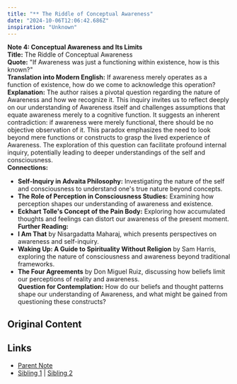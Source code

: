 ```yaml
---
title: "** The Riddle of Conceptual Awareness"
date: "2024-10-06T12:06:42.686Z"
inspiration: "Unknown"
---
```


  
**Note 4: Conceptual Awareness and Its Limits**  
**Title:** The Riddle of Conceptual Awareness  
**Quote:** "If Awareness was just a functioning within existence, how is this known?"  
**Translation into Modern English:** If awareness merely operates as a function of existence, how do we come to acknowledge this operation?  
**Explanation:** The author raises a pivotal question regarding the nature of Awareness and how we recognize it. This inquiry invites us to reflect deeply on our understanding of Awareness itself and challenges assumptions that equate awareness merely to a cognitive function. It suggests an inherent contradiction: if awareness were merely functional, there should be no objective observation of it. This paradox emphasizes the need to look beyond mere functions or constructs to grasp the lived experience of Awareness. The exploration of this question can facilitate profound internal inquiry, potentially leading to deeper understandings of the self and consciousness.  
**Connections:**  
- **Self-Inquiry in Advaita Philosophy:** Investigating the nature of the self and consciousness to understand one's true nature beyond concepts.  
- **The Role of Perception in Consciousness Studies:** Examining how perception shapes our understanding of awareness and existence.  
- **Eckhart Tolle's Concept of the Pain Body:** Exploring how accumulated thoughts and feelings can distort our awareness of the present moment.  
**Further Reading:**  
- **I Am That** by Nisargadatta Maharaj, which presents perspectives on awareness and self-inquiry.  
- **Waking Up: A Guide to Spirituality Without Religion** by Sam Harris, exploring the nature of consciousness and awareness beyond traditional frameworks.  
- **The Four Agreements** by Don Miguel Ruiz, discussing how beliefs limit our perceptions of reality and awareness.  
**Question for Contemplation:** How do our beliefs and thought patterns shape our understanding of Awareness, and what might be gained from questioning these constructs?  


## Original Content



## Links

- [Parent Note](/parent-note.md)
- [Sibling 1](/zettel1.md) | [Sibling 2](/zettel2.md)
